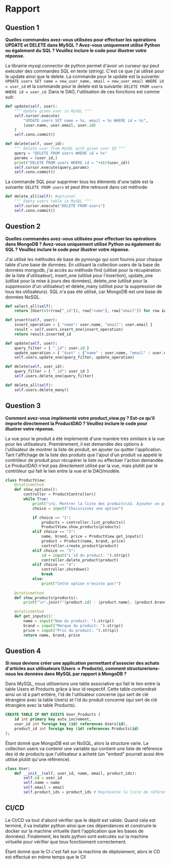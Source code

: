 # Rapport 

## Question 1

**Quelles commandes avez-vous utilisées pour effectuer les opérations UPDATE et DELETE dans MySQL ? Avez-vous uniquement utilisé Python ou également du SQL ? Veuillez inclure le code pour illustrer votre réponse.**

La librairie mysql.connector de python permet d'avoir un curseur qui peut exécuter des commandes SQL en texte (string). C'est ce que j'ai utilisé pour le update ainsi que le delete. La commande pour le update est la suivante: `UPDATE users SET name = new_user_name, email = new_user_email WHERE id = user_id` et la commande pour le delete est la suivante: `DELETE FROM users WHERE id = user_id`. Dans le DAO, l'utilisation de ces fonctions est comme suit:

```python
def update(self, user):
    """ Update given user in MySQL """
    self.cursor.execute(
        "UPDATE users SET name = %s, email = %s WHERE id = %s",
        (user.name, user.email, user.id)
    )
    self.conn.commit()

def delete(self, user_id):
    """ Delete user from MySQL with given user ID """
    query = "DELETE FROM users WHERE id = %s"
    params = (user_id,)
    print("DELETE FROM users WHERE id = "+str(user_id))
    self.cursor.execute(query,params)
    self.conn.commit()
```

La commande SQL pour supprimer tous les éléments d'une table est la suivante: `DELETE FROM users` et peut être retrouvé dans cet méthode:

```python
def delete_all(self): #optional
    """ Empty users table in MySQL """
    self.cursor.execute("DELETE FROM users")
    self.conn.commit()
```

## Question 2

**Quelles commandes avez-vous utilisées pour effectuer les opérations dans MongoDB ? Avez-vous uniquement utilisé Python ou également du SQL ? Veuillez inclure le code pour illustrer votre réponse.**

J'ai utilisé les méthodes de base de pymongo qui sont fournis pour chaque table d'une base de données. En utilisant la collection users de la base de données mongodb, j'ai accès au méthode find (utilisé pour la récupération de la liste d'utilisateur), insert_one (utilisé pour l'insertion), update_one (utilisé pour la mise à jours des données), delete_one (utilisé pour la suppression d'un utilisateur) et delete_many (utilisé pour la suppression de tous les utilisateurs). SQL n'a pas été utilisé, car MongoDB est une base de données NoSQL.

```python
def select_all(self):
    return [User(str(row["_id"]), row["name"], row["email"]) for row in self.users.find()]

def insert(self, user):
    insert_operation = { "name": user.name, "email": user.email }
    result = self.users.insert_one(insert_operation)
    return result.inserted_id

def update(self, user):
    query_filter = { "_id": user.id }
    update_operation = { "$set" : {"name" : user.name, "email" : user.email }}
    self.users.update_one(query_filter, update_operation)

def delete(self, user_id):
    query_filter = { "_id": user_id }
    self.users.delete_one(query_filter)

def delete_all(self):
    self.users.delete_many()
```

## Question 3

**Comment avez-vous implémenté votre product_view.py ? Est-ce qu’il importe directement la ProductDAO ? Veuillez inclure le code pour illustrer votre réponse.**

La vue pour le produit à été implémenté d'une manière très similaire à la vue pour les utilisateurs. Premièrement, il est demandée des options à l'utilisateur de montrer la liste de produit, en ajouter ou quitter l'application. Tant l'affichage de la liste des produits que l'ajout d'un produit va appelé le contrôleur de produit pour récupérer la liste ou effectuer l'action demandée. Le ProductDAO n'est pas directement utilisé par la vue, mais plutôt par le contrôleur qui fait le lien entre la vue et le DAO/modèle.

```python
class ProductView:
    @staticmethod
    def show_options():
        controller = ProductController()
        while True:
            print("\n1. Montrer la liste des produits\n2. Ajouter un produit\n3. Supprimer un produit\n4. Quitter l'appli")
            choice = input("Choississez une option")

            if choice == "1":
                products = controller.list_products()
                ProductView.show_products(products)
            elif choice == "2":
                name, brand, price = ProductView.get_inputs()
                product = Product(name, brand, price)
                controller.create_product(product)
            elif choice == "3":
                id = input("L'id du produit: ").strip()
                controller.delete_product(product)
            elif choice == "4":
                controller.shutdown()
                break
            else:
                print("Cette option n'existe pas!")
    
    @staticmethod
    def show_products(products):
        print("\n".join(f"{product.id} : {product.name}, {product.brand} ({product.price})" for product in products))

    @staticmethod
    def get_inputs():
        name = input("Nom du produit: ").strip()
        brand = input("Marque du produit: ").strip()
        price = input("Prix du produit: ").strip()
        return name, brand, price
```

## Question 4

**Si nous devions créer une application permettant d’associer des achats d'articles aux utilisateurs (Users → Products), comment structurerions-nous les données dans MySQL par rapport à MongoDB ?**

Dans MySQL, nous utiliserions une table associative qui fait le lien entre la table Users et Products grâce à leur id respectif. Cette table contiendrait ainsi un id à part entière, l'id de l'utilisateur concerné (qui sert de clé étrangère avec la table Users) et l'id du produit concerné (qui sert de clé étrangère avec la table Products). 

```sql
CREATE TABLE IF NOT EXISTS User_Products (
    id int primary key auto_increment,
    user_id int foreign key (id) references Users(id),
    product_id int foreign key (id) references Products(id)
);
```

Étant donné que MongoDB est un NoSQL, alors la structure varie. La collection users va contenir une variable qui contient une liste de référence des id de products que l'utilisateur a acheté (un "embed" pourrait aussi être utilisé plutôt qu'une référence).

```python
class User:
    def __init__(self, user_id, name, email, product_ids):
        self.id = user_id
        self.name = name
        self.email = email
        self.product_ids = product_ids # Représente la liste de références des ids des produits achetés par l'utilisateur.
```

## CI/CD

Le CI/CD va tout d'abord vérifier que le dépôt est valide. Quand cela est terminé, il va installer python ainsi que ces dépendances et construire le docker sur la machine virtuelle (tant l'application que les bases de données). Finalement, les tests python sont exécutés sur la machine virtuelle pour vérifier que tous fonctionnent correctement.

Étant donné que le CI c'est fait sur la machine de déploiement, alors le CD est effectué en même temps que le CI!
